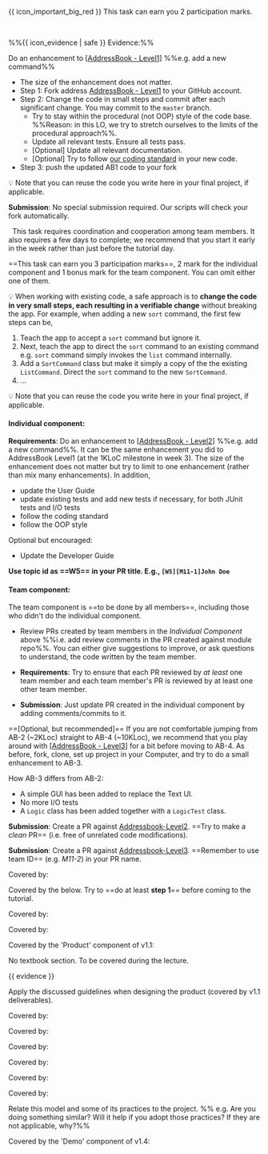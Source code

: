 <div id="1kloc">

{{ icon_important_big_red }} This task can earn you <trigger trigger="click" for="modal:project1kloc-participation">2 participation marks</trigger>.
 
<modal large title="%%Admin {{ icon_embedding }} Participation Marks%%" id="modal:project1kloc-participation">
  <include src="../../admin/participation.md#main"/>
</modal>

%%{{ icon_evidence | safe }} Evidence:%%

Do an enhancement to [[AddressBook - Level1]({{module_org}}/addressbook-level1)]  %%e.g. add a new command%%

* The size of the enhancement does not matter.
* Step 1: Fork address [AddressBook - Level1]({{module_org}}/addressbook-level1) to your GitHub account.
* Step 2: Change the code in small steps and commit after each significant change. You may commit to the `master` branch.
  * Try to stay within the procedural (not OOP) style of the code base. %%Reason: in this LO, we try to stretch ourselves to the limits of the procedural approach%%.
  * Update all relevant tests. Ensure all tests pass.
  * [Optional] Update all relevant documentation.
  * [Optional] Try to follow [our coding standard]({{baseUrl}}/admin/programmingLanguages.html#java-coding-standard) in your new code.
* Step 3: push the updated AB1 code to your fork

:bulb: Note that you can reuse the code you write here in your final project, if applicable.

**Submission**: No special submission required. Our scripts will check your fork automatically.

</div>


<div id="2kloc">

<tip-box type="important">
  This task requires coordination and cooperation among team members. It also requires a few days to complete; we recommend that you start it early in the week rather than just before the tutorial day.
</tip-box>

==This task can earn you 3 participation marks==, 2 mark for the individual component and 1 bonus mark for the team component. You can omit either one of them.

:bulb: When working with existing code, a safe approach is to **change the code in very small steps, each resulting in a verifiable change** without breaking the app. For example, when adding a new `sort` command, the first few steps can be,
1. Teach the app to accept a `sort` command but ignore it.
2. Next, teach the app to direct the `sort` command to an existing command e.g. `sort` command simply invokes the `list` command internally.
3. Add a `SortCommand` class but make it simply a copy of the the existing `ListCommand`. Direct the `sort` command to the new `SortCommand`.
4. ...

:bulb: Note that you can reuse the code you write here in your final project, if applicable.


#### Individual component:

**Requirements**: Do an enhancement to [[AddressBook - Level2]({{module_org}}/addressbook-level2)]  %%e.g. add a new command%%. It can be the same enhancement you did to AddressBook Level1 (at the 1KLoC milestone in week 3). The size of the enhancement does not matter but try to limit to one enhancement (rather than mix many enhancements). In addition,
* update the User Guide
* update existing tests and add new tests if necessary, for both JUnit tests and I/O tests
* follow the coding standard
* follow the OOP style

Optional but encouraged:
* Update the Developer Guide

**Use topic id as ==W5== in your PR title. E.g., `[W5][M11-1]John Doe`**

<include src="project.md#PR_to_AB2" />

#### Team component:

The team component is ==to be done by all members==, including those who didn't do the individual component.

* Review PRs created by team members in the _Individual Component_ above %%i.e. add review comments in the PR created against module repo%%. You can either give suggestions to improve, or ask questions to understand, the code written by the team member. 

* **Requirements**: Try to ensure that each PR reviewed by _at least_ one team member and each team member's PR is reviewed by at least one other team member.  

* **Submission**: Just update PR created in the individual component by adding comments/commits to it.

</div>

<div id="3kloc">

==[Optional, but recommended]== If you are not comfortable jumping from AB-2 (~2KLoc) straight to AB-4 (~10KLoc), we recommend that you play around with [[AddressBook - Level3]({{module_org}}/addressbook-level3)] for a bit before moving to AB-4. As before, fork, clone, set up project in your Computer, and try to do a small enhancement to AB-3.

How AB-3 differs from AB-2:
* A simple GUI has been added to replace the Text UI.
* No more I/O tests
* A `Logic` class has been added together with a `LogicTest` class.

</div>


<div id="PR_to_AB2">

**Submission**: Create a PR against [Addressbook-Level2]({{module_org}}/addressbook-level2).  ==Try to make a _clean_ PR== (i.e. free of unrelated code modifications).

<panel src="../../admin/appendixE-gitHub.md#tutorial-pr-instructions" header="%%Admin {{ icon_embedding }} Appendix E: Using GitHub → Submitting Pull Requests as evidence of learning a topic%%" />

</div>


<div id="PR_to_AB3">

**Submission**: Create a PR against [Addressbook-Level3]({{module_org}}/addressbook-level3).  ==Remember to use team ID== (e.g. _M11-2_) in your PR name. 

<panel src="../../admin/appendixE-gitHub.md#tutorial-pr-instructions" header="%%Admin {{ icon_embedding }} Appendix E: Using GitHub → Submitting Pull Requests as evidence of learning a topic%%" />

</div>

<div id="inception">

Covered by:

<panel src="../../admin/project-w03-inception.md#main" header="%%Admin {{ icon_embedding }} Project → Inception%%" no-close />

</div>


<div id="mid-v10">

Covered by the below. Try to ==do at least **step 1**== before coming to the tutorial.

<panel src="../../admin/project-w04-mid-v10.md#main" header="%%Admin {{ icon_embedding }} Project → mid-v1.0%%" no-close />

</div>


<div id="v10">

Covered by:

<panel src="../../admin/project-w05-v10.md#main" header="%%Admin {{ icon_embedding }} Project → v1.0%%" no-close />

</div>


<div id="mid-v11">

Covered by:

<panel src="../../admin/project-w06-mid-v11.md#main" header="%%Admin {{ icon_embedding }} Project → mid-v1.1%%" no-close />

</div>


<div id="v11">

Covered by the 'Product' component of v1.1:

<panel src="../../admin/project-w07-v11.md#main" header="%%Admin {{ icon_embedding }} Project → v1.1%%" no-close />

</div>


<div id="product_design">

No textbook section. To be covered during the lecture.

{{ evidence }}

Apply the discussed guidelines when designing the product (covered by v1.1 deliverables).

</div>


<div id="mid-v12">

Covered by:

<panel src="../../admin/project-w08-mid-v12.md#main" header="%%Admin {{ icon_embedding }} Project → mid-v1.2%%" no-close />

</div>


<div id="v12">

Covered by:

<panel src="../../admin/project-w09-v12.md#main" header="%%Admin {{ icon_embedding }} Project → v1.2%%" />

</div>


<div id="mid-v13">

Covered by:

<panel src="../../admin/project-w10-mid-v13.md#main" header="%%Admin {{ icon_embedding }} Project → mid-v1.3%%" />

</div>


<div id="v13">

Covered by:

<panel src="../../admin/project-w11-v13.md#main" header="%%Admin {{ icon_embedding }} Project → v1.3%%" no-close/>

</div>


<div id="mid-v14">

Covered by:

<panel src="../../admin/project-w12-mid-v14.md#main" header="%%Admin {{ icon_embedding }} Project → mid-v1.4%%" />

</div>


<div id="v14">

Covered by:

<panel src="../../admin/project-w13-v14.md#main" header="%%Admin {{ icon_embedding }} Project → v1.4%%" />

</div>


<div id="relate_process">

Relate this model and some of its practices to the project. %%&nbsp;e.g. Are you doing something similar? Will it help if you adopt those practices? If they are not applicable, why?%%

</div>


<div id="demo">

Covered by the 'Demo' component of v1.4:

<panel src="../../admin/project-w13-v14.md#main" header="%%Admin {{ icon_embedding }} Project → v1.4%%" />

</div>
